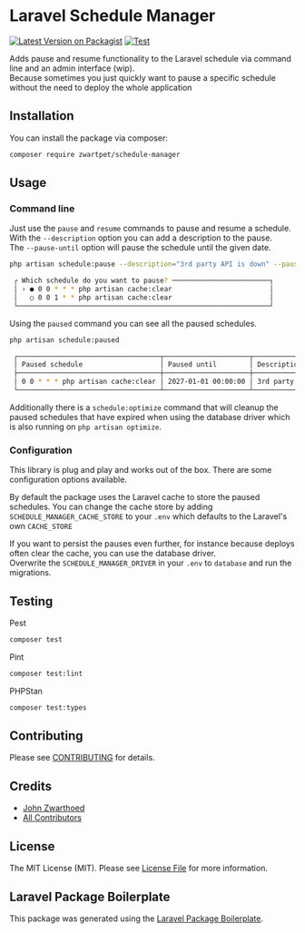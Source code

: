# Laravel Schedule Manager

[![Latest Version on Packagist](https://img.shields.io/packagist/v/zwartpet/schedule-manager.svg?style=flat-square)](https://packagist.org/packages/zwartpet/schedule-manager)
[![Test](https://github.com/Zwartpet/laravel-schedule-manager/actions/workflows/main.yml/badge.svg)](https://github.com/Zwartpet/laravel-schedule-manager/actions/workflows/main.yml)

Adds pause and resume functionality to the Laravel schedule via command line and an admin interface (wip).  
Because sometimes you just quickly want to pause a specific schedule without the need to deploy the whole application

## Installation

You can install the package via composer:

```bash
composer require zwartpet/schedule-manager
```

## Usage

### Command line

Just use the `pause` and `resume` commands to pause and resume a schedule.    
With the `--description` option you can add a description to the pause.  
The `--pause-until` option will pause the schedule until the given date.
```bash
php artisan schedule:pause --description="3rd party API is down" --pause-until="2027-01-01 00:00:00"
```
```bash
 ┌ Which schedule do you want to pause? ────────────────────────┐
 │ › ● 0 0 * * * php artisan cache:clear                        │
 │   ○ 0 0 1 * * php artisan cache:clear                        │
 └──────────────────────────────────────────────────────────────┘
```

Using the `paused` command you can see all the paused schedules.
```bash
php artisan schedule:paused     
```         
```bash
 ┌───────────────────────────────────┬─────────────────────┬───────────────────────┐
 │ Paused schedule                   │ Paused until        │ Description           │
 ├───────────────────────────────────┼─────────────────────┼───────────────────────┤
 │ 0 0 * * * php artisan cache:clear │ 2027-01-01 00:00:00 │ 3rd party API is down │
 └───────────────────────────────────┴─────────────────────┴───────────────────────┘
```

Additionally there is a `schedule:optimize` command that will cleanup the paused schedules that have expired when using the database driver which is also running on `php artisan optimize`.

### Configuration

This library is plug and play and works out of the box. There are some configuration options available.

By default the package uses the Laravel cache to store the paused schedules.
You can change the cache store by adding `SCHEDULE_MANAGER_CACHE_STORE` to your `.env` which defaults to the Laravel's own `CACHE_STORE`

If you want to persist the pauses even further, for instance because deploys often clear the cache, you can use the database driver.  
Overwrite the `SCHEDULE_MANAGER_DRIVER` in your `.env` to `database` and run the migrations.

## Testing

Pest
```bash
composer test
```

Pint
```bash
composer test:lint
```

PHPStan
```bash
composer test:types
```

## Contributing

Please see [CONTRIBUTING](CONTRIBUTING.md) for details.

## Credits

-   [John Zwarthoed](https://github.com/zwartpet)
-   [All Contributors](../../contributors)

## License

The MIT License (MIT). Please see [License File](LICENSE.md) for more information.

## Laravel Package Boilerplate

This package was generated using the [Laravel Package Boilerplate](https://laravelpackageboilerplate.com).

